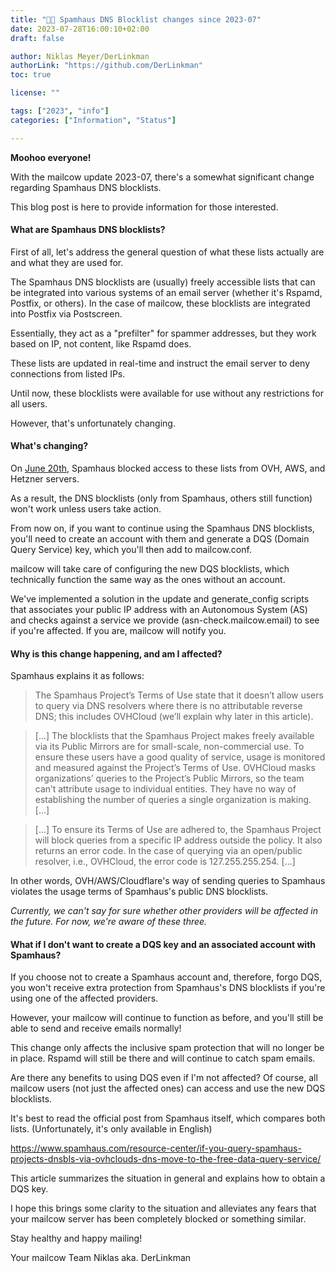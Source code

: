 ```yaml
---
title: "🛑📜 Spamhaus DNS Blocklist changes since 2023-07"
date: 2023-07-28T16:00:10+02:00
draft: false

author: Niklas Meyer/DerLinkman
authorLink: "https://github.com/DerLinkman"
toc: true

license: ""

tags: ["2023", "info"]
categories: ["Information", "Status"]

---
```


**Moohoo everyone!**

With the mailcow update 2023-07, there's a somewhat significant change regarding Spamhaus DNS blocklists.

This blog post is here to provide information for those interested.

<!--more-->

#### What are Spamhaus DNS blocklists?
First of all, let's address the general question of what these lists actually are and what they are used for.

The Spamhaus DNS blocklists are (usually) freely accessible lists that can be integrated into various systems of an email server (whether it's Rspamd, Postfix, or others). In the case of mailcow, these blocklists are integrated into Postfix via Postscreen.

Essentially, they act as a "prefilter" for spammer addresses, but they work based on IP, not content, like Rspamd does.

These lists are updated in real-time and instruct the email server to deny connections from listed IPs.

Until now, these blocklists were available for use without any restrictions for all users.

However, that's unfortunately changing.

#### What's changing?
On [June 20th](https://twitter.com/spamhaus/status/1671141604705333248), Spamhaus blocked access to these lists from OVH, AWS, and Hetzner servers.

As a result, the DNS blocklists (only from Spamhaus, others still function) won't work unless users take action.

From now on, if you want to continue using the Spamhaus DNS blocklists, you'll need to create an account with them and generate a DQS (Domain Query Service) key, which you'll then add to mailcow.conf.

mailcow will take care of configuring the new DQS blocklists, which technically function the same way as the ones without an account.

We've implemented a solution in the update and generate_config scripts that associates your public IP address with an Autonomous System (AS) and checks against a service we provide (asn-check.mailcow.email) to see if you're affected. If you are, mailcow will notify you.

#### Why is this change happening, and am I affected?
Spamhaus explains it as follows:

> The Spamhaus Project’s Terms of Use state that it doesn’t allow users to query via DNS resolvers where there is no attributable reverse DNS; this includes OVHCloud (we’ll explain why later in this article).

> [...] The blocklists that the Spamhaus Project makes freely available via its Public Mirrors are for small-scale, non-commercial use. To ensure these users have a good quality of service, usage is monitored and measured against the Project’s Terms of Use. OVHCloud masks organizations’ queries to the Project’s Public Mirrors, so the team can’t attribute usage to individual entities. They have no way of establishing the number of queries a single organization is making. [...]

> [...] To ensure its Terms of Use are adhered to, the Spamhaus Project will block queries from a specific IP address outside the policy. It also returns an error code. In the case of querying via an open/public resolver, i.e., OVHCloud, the error code is 127.255.255.254. [...]

In other words, OVH/AWS/Cloudflare's way of sending queries to Spamhaus violates the usage terms of Spamhaus's public DNS blocklists.

*Currently, we can't say for sure whether other providers will be affected in the future. For now, we're aware of these three.*

#### What if I don't want to create a DQS key and an associated account with Spamhaus?
If you choose not to create a Spamhaus account and, therefore, forgo DQS, you won't receive extra protection from Spamhaus's DNS blocklists if you're using one of the affected providers.

However, your mailcow will continue to function as before, and you'll still be able to send and receive emails normally!

This change only affects the inclusive spam protection that will no longer be in place. Rspamd will still be there and will continue to catch spam emails.

Are there any benefits to using DQS even if I'm not affected?
Of course, all mailcow users (not just the affected ones) can access and use the new DQS blocklists.

It's best to read the official post from Spamhaus itself, which compares both lists. (Unfortunately, it's only available in English)

https://www.spamhaus.com/resource-center/if-you-query-spamhaus-projects-dnsbls-via-ovhclouds-dns-move-to-the-free-data-query-service/

This article summarizes the situation in general and explains how to obtain a DQS key.

I hope this brings some clarity to the situation and alleviates any fears that your mailcow server has been completely blocked or something similar.

Stay healthy and happy mailing!

Your mailcow Team
Niklas aka. DerLinkman